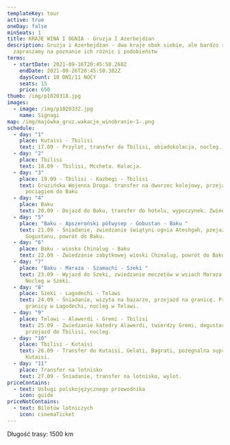 ```yaml
---
templateKey: tour
active: true
oneDay: false
minSeats: 1
title: KRAJE WINA I OGNIA - Gruzja I Azerbejdżan
description: Gruzja i Azerbejdżan - dwa kraje obok siebie, ale bardzo różne.
  zapraszamy na poznanie ich różnic i podobieństw
terms:
  - startDate: 2021-09-16T20:45:50.268Z
    endDate: 2021-09-26T20:45:50.302Z
    daysCount: 10 DNI/11 NOCY
    seats: 15
    price: 650
thumb: /img/p1020318.jpg
images:
  - image: /img/p1020332.jpg
    name: Signagi
map: /img/majówka_gruz.wakacje_winobranie-1-.png
schedule:
  - day: "1"
    place: Kutaisi - Tbilisi
    text: 17.09 - Przylot, transfer do Tbilisi, obiadokolacja, nocleg.
  - day: "2"
    place: Tbilisi
    text: 18.09 - Tbilisi, Mccheta. Kolacja.
  - day: "3"
    place: 19.09 - Tbilisi - Kazbegi - Tbilisi
    text: Gruzińska Wojenna Droga. transfer na dworzec kolejowy, przejazd nocnym
      pociągiem do Baku
  - day: "4"
    place: Baku
    text: 20.09 - Dojazd do Baku, transfer do hotelu, wypoczynek. Zwiedzanie Baku.
  - day: "5"
    place: "Baku - Apszeroński półwysep - Gobustan - Baku "
    text: 21.09 - Śniadanie, zwiedzanie świątyni ognia Ateshgah, pzejazd do
      Gogustanu, powrót do Baku.
  - day: "6"
    place: Baku - wioska Chinalug - Baku
    text: 22.09 - Zwiedzanie zabytkowej wioski Chinalug, powrót do Baku.
  - day: "7"
    place: "Baku - Maraza - Szamachi - Szeki "
    text: 23.09 - Wyjazd do Szeki, zwiedzanie meczetów w wsiach Maraza i Szamachi,
      Nocleg w Szeki.
  - day: "8"
    place: Szeki - Lagodechi - Telawi
    text: 24.09 - Śniadanie, wizyta na bazarze, przejazd na granicę. Przekrocznie
      granicy w Lagodechi, nocleg w Telawi.
  - day: "9"
    place: Telawi - Alawerdi - Gremi - Tbilisi
    text: 25.09 - Zwiedzanie katedry Alawerdi, twierdzy Gremi, degustacja wina,
      przejazd do Tbilisi, nocleg.
  - day: "10"
    place: Tbilisi - Kutaisi
    text: 26.09 - Transfer do Kutaisi, Gelati, Bagrati, pożegnalna supra. Nocleg w
      Kutaisi.
  - day: "11"
    place: Transfer na lotnisko
    text: 27.09 - Śniadanie, transfer na lotnisko, wylot.
priceContains:
  - text: Usługi polskojęzycznego przewodnika
    icon: guide
priceNotContains:
  - text: Biletów lotniczych
    icon: cinemaTicket
---
```

Długość trasy: 1500 km